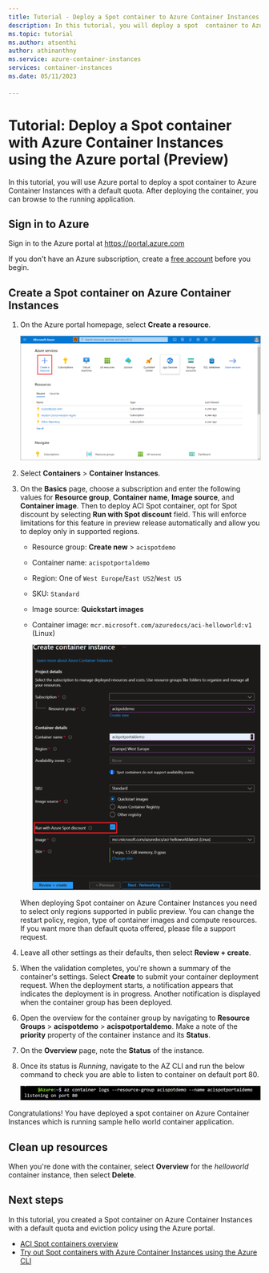 ```yaml
---
title: Tutorial - Deploy a Spot container to Azure Container Instances via Azure portal
description: In this tutorial, you will deploy a spot  container to Azure Container Instances via Azure portal.
ms.topic: tutorial
ms.author: atsenthi
author: athinanthny
ms.service: azure-container-instances
services: container-instances
ms.date: 05/11/2023

---
```


# Tutorial: Deploy a Spot container with Azure Container Instances using the Azure portal (Preview)

In this tutorial, you will use Azure portal to deploy a spot container to Azure Container Instances with a default quota. After deploying the container, you can browse to the running application. 


## Sign in to Azure 

Sign in to the Azure portal at https://portal.azure.com

If you don't have an Azure subscription, create a [free account][azure-free-account] before you begin.

## Create a Spot container on Azure Container Instances 

1. On the Azure portal homepage, select **Create a resource**.

      ![Screenshot showing how to begin creating a new container instance in the Azure portal, PNG.](media/container-instances-quickstart-portal/quickstart-portal-create-resource.png)

1. Select **Containers** > **Container Instances**.

1. On the **Basics** page, choose a subscription and enter the following values for **Resource group**, **Container name**, **Image source**, and **Container image**. Then to deploy ACI Spot container, opt for Spot discount by selecting **Run with Spot discount** field. This will enforce limitations for this feature in preview release automatically and allow you to deploy only in supported regions.

   * Resource group: **Create new** > `acispotdemo`
   * Container name: `acispotportaldemo`
   * Region: One of `West Europe`/`East US2`/`West US`
   * SKU: `Standard`
   * Image source: **Quickstart images**
   * Container image: `mcr.microsoft.com/azuredocs/aci-helloworld:v1` (Linux)

      ![Screenshot of the priority selection of a container group, PNG.](media/container-instances-spot-containers-tutorials/spot-create-portal-ui-basic.png)

   When deploying Spot container on Azure Container Instances you need to select only regions supported in public preview. You can change the restart policy, region, type of container images and compute resources. If you want more than default quota offered, please file a support request.
 
1. Leave all other settings as their defaults, then select **Review + create**.

1. When the validation completes, you're shown a summary of the container's settings. Select **Create** to submit your container deployment request. When the deployment starts, a notification appears that indicates the deployment is in progress. Another notification is displayed when the container group has been deployed.

1. Open the overview for the container group by navigating to **Resource Groups** > **acispotdemo** > **acispotportaldemo**. Make a note of the **priority** property of the container instance and its **Status**.

1. On the **Overview** page, note the **Status** of the instance.

1. Once its status is *Running*, navigate to the AZ CLI and run the below command to check you are able to listen to container on default port 80. 

      ![Screenshot of output from container logs post successful deployment to show helloworld container application running, PNG.](media/container-instances-spot-containers-tutorials/aci-spot-portal-demo-show-container-logs.png)

Congratulations! You have deployed a spot container on Azure Container Instances which is running sample hello world container application. 

## Clean up resources

When you're done with the container, select **Overview** for the *helloworld* container instance, then select **Delete**.

## Next steps

In this tutorial, you created a Spot container on Azure Container Instances with a default quota and eviction policy using the Azure portal.

* [ACI Spot containers overview](container-instances-spot-containers-overview.md)
* [Try out Spot containers with Azure Container Instances using the Azure CLI](container-instances-tutorial-deploy-spot-containers-cli.md)

<!-- LINKS - External -->
[azure-free-account]: https://azure.microsoft.com/free/
